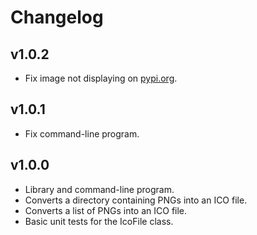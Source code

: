 # Changelog

## v1.0.2

- Fix image not displaying on [pypi.org](https://pypi.org/project/icoutil).

## v1.0.1

- Fix command-line program.

## v1.0.0

- Library and command-line program.
- Converts a directory containing PNGs into an ICO file.
- Converts a list of PNGs into an ICO file.
- Basic unit tests for the IcoFile class.
